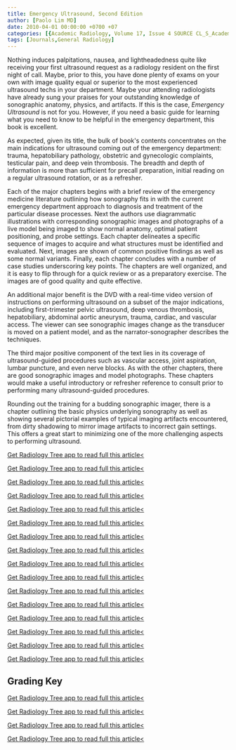 ```yaml
---
title: Emergency Ultrasound, Second Edition
author: [Paolo Lim MD]
date: 2010-04-01 00:00:00 +0700 +07
categories: [{Academic Radiology, Volume 17, Issue 4 SOURCE CL_S_AcademicRadiologyVolume17Issue4 1}]
tags: [Journals,General Radiology]
---
```

Nothing induces palpitations, nausea, and lightheadedness quite like receiving your first ultrasound request as a radiology resident on the first night of call. Maybe, prior to this, you have done plenty of exams on your own with image quality equal or superior to the most experienced ultrasound techs in your department. Maybe your attending radiologists have already sung your praises for your outstanding knowledge of sonographic anatomy, physics, and artifacts. If this is the case, _Emergency Ultrasound_ is not for you. However, if you need a basic guide for learning what you need to know to be helpful in the emergency department, this book is excellent.

As expected, given its title, the bulk of book's contents concentrates on the main indications for ultrasound coming out of the emergency department: trauma, hepatobiliary pathology, obstetric and gynecologic complaints, testicular pain, and deep vein thrombosis. The breadth and depth of information is more than sufficient for precall preparation, initial reading on a regular ultrasound rotation, or as a refresher.

Each of the major chapters begins with a brief review of the emergency medicine literature outlining how sonography fits in with the current emergency department approach to diagnosis and treatment of the particular disease processes. Next the authors use diagrammatic illustrations with corresponding sonographic images and photographs of a live model being imaged to show normal anatomy, optimal patient positioning, and probe settings. Each chapter delineates a specific sequence of images to acquire and what structures must be identified and evaluated. Next, images are shown of common positive findings as well as some normal variants. Finally, each chapter concludes with a number of case studies underscoring key points. The chapters are well organized, and it is easy to flip through for a quick review or as a preparatory exercise. The images are of good quality and quite effective.

An additional major benefit is the DVD with a real-time video version of instructions on performing ultrasound on a subset of the major indications, including first-trimester pelvic ultrasound, deep venous thrombosis, hepatobiliary, abdominal aortic aneurysm, trauma, cardiac, and vascular access. The viewer can see sonographic images change as the transducer is moved on a patient model, and as the narrator-sonographer describes the techniques.

The third major positive component of the text lies in its coverage of ultrasound-guided procedures such as vascular access, joint aspiration, lumbar puncture, and even nerve blocks. As with the other chapters, there are good sonographic images and model photographs. These chapters would make a useful introductory or refresher reference to consult prior to performing many ultrasound-guided procedures.

Rounding out the training for a budding sonographic imager, there is a chapter outlining the basic physics underlying sonography as well as showing several pictorial examples of typical imaging artifacts encountered, from dirty shadowing to mirror image artifacts to incorrect gain settings. This offers a great start to minimizing one of the more challenging aspects to performing ultrasound.

[Get Radiology Tree app to read full this article<](https://clinicalpub.com/app)

[Get Radiology Tree app to read full this article<](https://clinicalpub.com/app)

[Get Radiology Tree app to read full this article<](https://clinicalpub.com/app)

[Get Radiology Tree app to read full this article<](https://clinicalpub.com/app)

[Get Radiology Tree app to read full this article<](https://clinicalpub.com/app)

[Get Radiology Tree app to read full this article<](https://clinicalpub.com/app)

[Get Radiology Tree app to read full this article<](https://clinicalpub.com/app)

[Get Radiology Tree app to read full this article<](https://clinicalpub.com/app)

[Get Radiology Tree app to read full this article<](https://clinicalpub.com/app)

[Get Radiology Tree app to read full this article<](https://clinicalpub.com/app)

[Get Radiology Tree app to read full this article<](https://clinicalpub.com/app)

[Get Radiology Tree app to read full this article<](https://clinicalpub.com/app)

[Get Radiology Tree app to read full this article<](https://clinicalpub.com/app)

[Get Radiology Tree app to read full this article<](https://clinicalpub.com/app)

[Get Radiology Tree app to read full this article<](https://clinicalpub.com/app)

[Get Radiology Tree app to read full this article<](https://clinicalpub.com/app)

## Grading Key

[Get Radiology Tree app to read full this article<](https://clinicalpub.com/app)

[Get Radiology Tree app to read full this article<](https://clinicalpub.com/app)

[Get Radiology Tree app to read full this article<](https://clinicalpub.com/app)

[Get Radiology Tree app to read full this article<](https://clinicalpub.com/app)